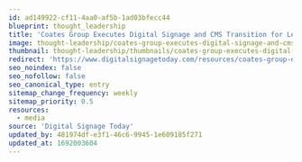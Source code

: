 ```yaml
---
id: ad149922-cf11-4aa0-af5b-1ad03bfecc44
blueprint: thought_leadership
title: 'Coates Group Executes Digital Signage and CMS Transition for Leading QSR'
image: thought-leadership/coates-group-executes-digital-signage-and-cms-transition-for-leading-qsr.jpg
thumbnail: thought-leadership/thumbnails/coates-group-executes-digital-signage-and-cms-transition-for-leading-qsr.jpg
redirect: 'https://www.digitalsignagetoday.com/resources/coates-group-executes-digital-signage-and-cms-transition-for-leading-qsr/'
seo_noindex: false
seo_nofollow: false
seo_canonical_type: entry
sitemap_change_frequency: weekly
sitemap_priority: 0.5
resources:
  - media
source: 'Digital Signage Today'
updated_by: 481974df-e3f1-46c6-9945-1e609185f271
updated_at: 1692003604
---
```

